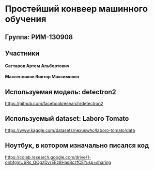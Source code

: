 # Простейший конвеер машинного обучения
## Группа: РИМ-130908
## Участники
#### Саттаров Артем Альбертович
#### Масленников Виктор Максимович
## Используемая модель: detectron2
https://github.com/facebookresearch/detectron2
## Используемый dataset: Laboro Tomato
https://www.kaggle.com/datasets/nexuswho/laboro-tomato/data
##  Ноутбук, в котором изначально писался код
https://colab.research.google.com/drive/1-onbfgmU6Rs_QOgzDvrEEz8Has8czfCE?usp=sharing
